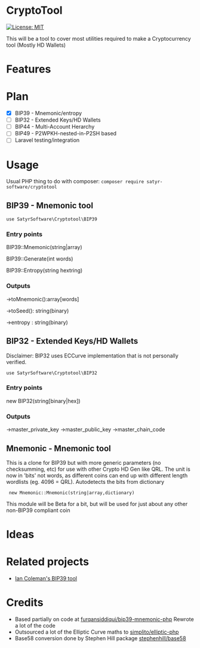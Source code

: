 # CryptoTool
[![License: MIT](https://img.shields.io/github/license/satyr-software/cryptotool)](https://github.com/satyr-software/cryptotool/blob/master/LICENSE)

This will be a tool to cover most utilities required to make a Cryptocurrency tool (Mostly HD Wallets)

# Features

# Plan

- [x] BIP39 - Mnemonic/entropy
- [ ] BIP32 - Extended Keys/HD Wallets
- [ ] BIP44 - Multi-Account Herarchy
- [ ] BIP49 - P2WPKH-nested-in-P2SH based
- [ ] Laravel testing/integration

# Usage
Usual PHP thing to do with composer: `composer require satyr-software/cryptotool`
## BIP39 - Mnemonic tool
```
use SatyrSoftware\Cryptotool\BIP39
```
### Entry points
 BIP39::Mnemonic(string|array)

 BIP39::Generate(int words)

 BIP39::Entropy(string hextring)

### Outputs

 ->toMnemonic():array[words]

 ->toSeed(): string(binary)

 ->entropy : string(binary)

## BIP32 - Extended Keys/HD Wallets

Disclaimer: BIP32 uses ECCurve implementation that is not personally verified.

```
use SatyrSoftware\Cryptotool\BIP32
```
### Entry points

 new BIP32(string[binary|hex])

### Outputs

 ->master_private_key
 ->master_public_key
 ->master_chain_code

## Mnemonic - Mnemonic tool
This is a clone for BIP39 but with more generic parameters (no checksumming, etc) for use with other Crypto HD Gen like QRL. The unit is now in 'bits' not words, as different coins
can end up with different length wordlists (eg. 4096 = QRL). Autodetects the bits from dictionary
```
 new Mnemonic::Mnemonic(string|array,dictionary)
```
This module will be Beta for a bit, but will be used for just about any other non-BIP39 compliant coin


# Ideas

# Related projects

- [Ian Coleman's BIP39 tool](https://github.com/iancoleman/bip39)

# Credits

- Based partially on code at [furqansiddiqui/bip39-mnemonic-php](https://github.com/furqansiddiqui/bip39-mnemonic-php/)
 Rewrote a lot of the code
- Outsourced a lot of the Elliptic Curve maths to [simplito/elliptic-php](https://github.com/simplito/elliptic-php)
- Base58 conversion done by Stephen Hill package [stephenhill/base58](https://github.com/stephenhill/base58)

